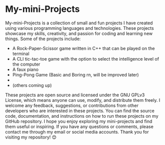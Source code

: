 # My-mini-Projects
My-mini-Projects is a collection of small and fun projects I have created using various programming languages and technologies. These projects showcase my skills, creativity, and passion for coding and learning new things. Some of the projects include:

- A Rock-Paper-Scissor game written in C++ that can be played on the terminal
- A CLI tic-tac-toe game with the option to select the intelligence level of the computer
- A faux piano
- Ping-Pong Game (Basic and Boring rn, will be improved later)
- 
- (others coming up)

These projects are open source and licensed under the GNU GPLv3 License, which means anyone can use, modify, and distribute them freely. I welcome any feedback, suggestions, or contributions from other developers who are interested in these projects. You can find the source code, documentation, and instructions on how to run these projects on my GitHub repository.
I hope you enjoy exploring my mini-projects and find them useful or inspiring. If you have any questions or comments, please contact me through my email or social media accounts. Thank you for visiting my repository! 😊

